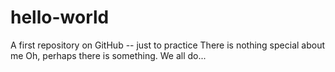 # hello-world
A first repository on GitHub -- just to practice
There is nothing special about me
Oh, perhaps there is something. We all do...
